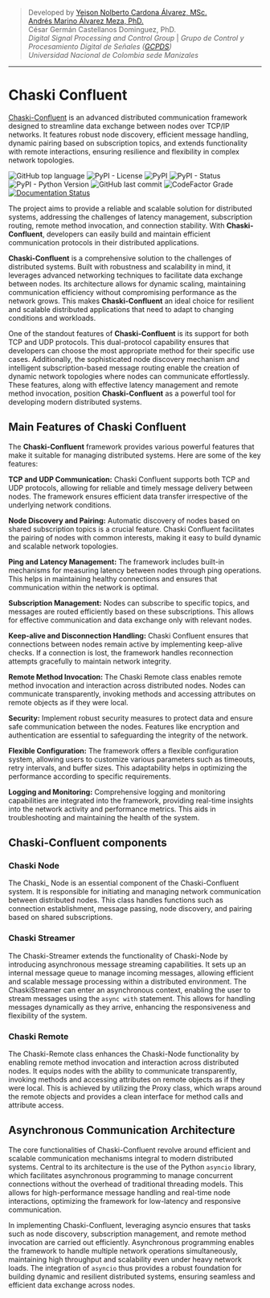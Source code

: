 > Developed by [Yeison Nolberto Cardona Álvarez, MSc.](https://github.com/yeisonCardona)  
[Andrés Marino Álvarez Meza, PhD.](https://github.com/amalvarezme)  
César Germán Castellanos Dominguez, PhD.  
> _Digital Signal Processing and Control Group_  | _Grupo de Control y Procesamiento Digital de Señales ([GCPDS](https://github.com/UN-GCPDS/))_  
> _Universidad Nacional de Colombia sede Manizales_  

----

# Chaski Confluent

[Chaski-Confluent](https://github.com/dunderlab/python-chaski) is an advanced distributed communication framework designed to
streamline data exchange between nodes over TCP/IP networks. It features robust
node discovery, efficient message handling, dynamic pairing based on subscription
topics, and extends functionality with remote interactions, ensuring resilience and
flexibility in complex network topologies.

![GitHub top language](https://img.shields.io/github/languages/top/dunderlab/python-chaski)
![PyPI - License](https://img.shields.io/pypi/l/chaski)
![PyPI](https://img.shields.io/pypi/v/chaski)
![PyPI - Status](https://img.shields.io/pypi/status/chaski)
![PyPI - Python Version](https://img.shields.io/pypi/pyversions/chaski)
![GitHub last commit](https://img.shields.io/github/last-commit/dunderlab/python-chaski)
![CodeFactor Grade](https://img.shields.io/codefactor/grade/github/dunderlab/python-chaski)
[![Documentation Status](https://readthedocs.org/projects/chaski-confluent/badge/?version=latest)](https://chaski-confluent.readthedocs.io/en/latest/?badge=latest)

The project aims to provide a reliable and scalable solution for distributed systems,
addressing the challenges of latency management, subscription routing, remote method
invocation, and connection stability. With **Chaski-Confluent**, developers can easily
build and maintain efficient communication protocols in their distributed applications.

**Chaski-Confluent** is a comprehensive solution to the challenges of distributed systems.
Built with robustness and scalability in mind, it leverages advanced networking
techniques to facilitate data exchange between nodes. Its architecture allows for
dynamic scaling, maintaining communication efficiency without compromising performance
as the network grows. This makes **Chaski-Confluent** an ideal choice for resilient and
scalable distributed applications that need to adapt to changing conditions and workloads.

One of the standout features of **Chaski-Confluent** is its support for both TCP and UDP
protocols. This dual-protocol capability ensures that developers can choose the most
appropriate method for their specific use cases. Additionally, the sophisticated node
discovery mechanism and intelligent subscription-based message routing enable the
creation of dynamic network topologies where nodes can communicate effortlessly.
These features, along with effective latency management and remote method invocation,
position **Chaski-Confluent** as a powerful tool for developing modern distributed systems.


## Main Features of Chaski Confluent

The **Chaski-Confluent** framework provides various powerful features that make it suitable for managing distributed systems. Here are some of the key features:

**TCP and UDP Communication:**
Chaski Confluent supports both TCP and UDP protocols, allowing for reliable and timely message delivery between nodes. The framework ensures efficient data transfer irrespective of the underlying network conditions.

**Node Discovery and Pairing:**
Automatic discovery of nodes based on shared subscription topics is a crucial feature. Chaski Confluent facilitates the pairing of nodes with common interests, making it easy to build dynamic and scalable network topologies.

**Ping and Latency Management:**
The framework includes built-in mechanisms for measuring latency between nodes through ping operations. This helps in maintaining healthy connections and ensures that communication within the network is optimal.

**Subscription Management:**
Nodes can subscribe to specific topics, and messages are routed efficiently based on these subscriptions. This allows for effective communication and data exchange only with relevant nodes.

**Keep-alive and Disconnection Handling:**
Chaski Confluent ensures that connections between nodes remain active by implementing keep-alive checks. If a connection is lost, the framework handles reconnection attempts gracefully to maintain network integrity.

**Remote Method Invocation:**
The Chaski Remote class enables remote method invocation and interaction across distributed nodes. Nodes can communicate transparently, invoking methods and accessing attributes on remote objects as if they were local.

**Security:**
Implement robust security measures to protect data and ensure safe communication between the nodes. Features like encryption and authentication are essential to safeguarding the integrity of the network.

**Flexible Configuration:**
The framework offers a flexible configuration system, allowing users to customize various parameters such as timeouts, retry intervals, and buffer sizes. This adaptability helps in optimizing the performance according to specific requirements.

**Logging and Monitoring:**
Comprehensive logging and monitoring capabilities are integrated into the framework, providing real-time insights into the network activity and performance metrics. This aids in troubleshooting and maintaining the health of the system.


## Chaski-Confluent components

### Chaski Node

The Chaski_ Node is an essential component of the Chaski-Confluent system. It is responsible for initiating and managing
network communication between distributed nodes. This class handles functions such as connection establishment,
message passing, node discovery, and pairing based on shared subscriptions.

### Chaski Streamer

The Chaski-Streamer extends the functionality of Chaski-Node by introducing asynchronous message streaming capabilities.
It sets up an internal message queue to manage incoming messages, allowing efficient and scalable message processing within a distributed environment.
The ChaskiStreamer can enter an asynchronous context, enabling the user to stream messages using the `async with` statement.
This allows for handling messages dynamically as they arrive, enhancing the responsiveness and flexibility of the system.

### Chaski Remote

The Chaski-Remote class enhances the Chaski-Node functionality by enabling remote method invocation and interaction
across distributed nodes. It equips nodes with the ability to communicate transparently, invoking methods and accessing
attributes on remote objects as if they were local. This is achieved by utilizing the Proxy class, which wraps around
the remote objects and provides a clean interface for method calls and attribute access.


## Asynchronous Communication Architecture

The core functionalities of Chaski-Confluent revolve around efficient and scalable
communication mechanisms integral to modern distributed systems. Central to its
architecture is the use of the Python `asyncio` library, which facilitates asynchronous
programming to manage concurrent connections without the overhead of traditional
threading models. This allows for high-performance message handling and real-time
node interactions, optimizing the framework for low-latency and responsive communication.

In implementing Chaski-Confluent, leveraging asyncio ensures that tasks such as
node discovery, subscription management, and remote method invocation are carried
out efficiently. Asynchronous programming enables the framework to handle multiple
network operations simultaneously, maintaining high throughput and scalability even
under heavy network loads. The integration of `asyncio` thus provides a robust
foundation for building dynamic and resilient distributed systems, ensuring seamless
and efficient data exchange across nodes.
